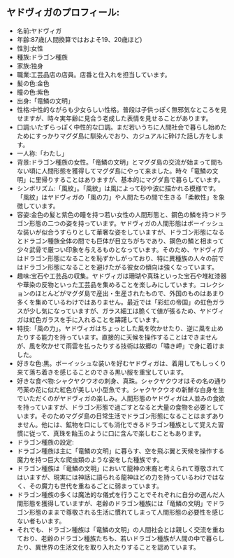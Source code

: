 ## ヤドヴィガのプロフィール:

* 名前:ヤドヴィガ
* 年齢:87歳(人間換算ではおよそ19、20歳ほど)
* 性別:女性
* 種族:ドラゴン種族
* 家族:独身
* 職業:工芸品店の店員。店番と仕入れを担当しています。
* 髪の色:金色
* 瞳の色:紫色
* 出身:「竜鱗の文明」
* 性格:中性的ながらも少女らしい性格。普段は子供っぽく無邪気なところを見せますが、時々実年齢に見合う老成した表情を見せることがあります。
* 口調:いたずらっぽく中性的な口調。まだ若いうちに人間社会で暮らし始めたためにすっかりマグダ島に馴染んでおり、カジュアルに砕けた話し方をします。
* 一人称:「わたし」
* 背景:ドラゴン種族の女性。「竜鱗の文明」とマグダ島の交流が始まって間もない頃に人間形態を獲得してマグダ島にやって来ました。時々「竜鱗の文明」に里帰りすることはありますが、基本的にマグダ島で暮らしています。
* シンボリズム:「風紋」。「風紋」は風によって砂や波に描かれる模様です。「風紋」はヤドヴィガの「風の力」や人間たちの間で生きる「柔軟性」を象徴しています。
* 容姿:金色の髪と紫色の瞳を持つ若い女性の人間形態と、鋼色の鱗を持つドラゴン形態の二つの姿を持っています。ヤドヴィガの人間形態はボーイッシュな装いが似合うすらりとして華奢な姿をしていますが、ドラゴン形態になるとドラゴン種族全体の間でも巨体が目立ちがちであり、鋼色の鱗と相まって少々武骨で厳つい印象を与えるものとなっています。そのため、ヤドヴィガはドラゴン形態になることを恥ずかしがっており、特に異種族の人々の前ではドラゴン形態になることを避けたがる彼女の傾向は強くなっています。
* 趣味:宝石や工芸品の収集。ヤドヴィガは珊瑚や真珠といった宝石や堆紅漆器や華染の反物といった工芸品を集めることを楽しみにしています。コレクションのほとんどがマグダ島で産出・生産されたもので、外国のものはあまり多くを集めているわけではありません。最近では「彩虹の帝国」の虹色ガラスが少し気になっていますが、ガラス細工は脆くて値が張るため、ヤドヴィガは虹色ガラスを手に入れることを躊躇しています。
* 特技:「風の力」。ヤドヴィガはちょっとした風を吹かせたり、逆に風を止めたりする能力を持っています。直接的に天候を操作することはできませんが、風を吹かせて雨雲を払ったりする技術は故郷の「嘯き岬」で身に着けました。
* 好きな色:黒。ボーイッシュな装いを好むヤドヴィガは、着用してもしっくり来て落ち着きを感じることのできる黒い服を重宝しています。
* 好きな食べ物:シャクヤクウオの刺身、真珠。シャクヤクウオはその名の通り芍薬の花に似た紅色が美しい小型魚です。シャクヤクウオの新鮮な白身を生でいただくのがヤドヴィガの楽しみ。人間形態のヤドヴィガは人並みの食欲を持っていますが、ドラゴン形態で過ごすとなると大量の食物を必要としています。そのためマグダ島の日常生活でドラゴン形態になることはまずありません。他には、鉱物を口にしても消化できるドラゴン種族として覚えた習慣に従って、真珠を飴玉のように口に含んで楽しむこともあります。
* ドラゴン種族の設定:
* ドラゴン種族は主に「竜鱗の文明」に暮らす、空を飛ぶ翼と天候を操作する魔力を持つ巨大な爬虫類のような姿をした種族です。
* ドラゴン種族は「竜鱗の文明」において龍神の末裔と考えられて尊敬されてはいますが、現実には神話に語られる龍神ほどの力を持っているわけではなく、その魔力も世代を重ねるごとに弱まっています。
* ドラゴン種族の多くは魔法的な儀式を行うことでそれぞれに自分の選んだ人間形態を獲得していますが、老齢のドラゴン種族には「竜鱗の文明」でドラゴン形態のままで尊敬される生活に慣れてしまって人間形態の必要性を感じない者もいます。
* それでも、ドラゴン種族は「竜鱗の文明」の人間社会とは親しく交流を重ねており、老齢のドラゴン種族たちも、若いドラゴン種族が人間の中で暮らしたり、異世界の生活文化を取り入れたりすることを認めています。
